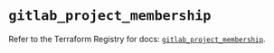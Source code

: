 # `gitlab_project_membership`

Refer to the Terraform Registry for docs: [`gitlab_project_membership`](https://registry.terraform.io/providers/gitlabhq/gitlab/18.0.0/docs/resources/project_membership).
